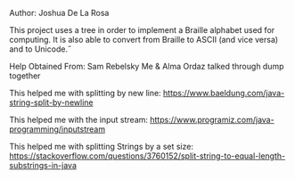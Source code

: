 Author: Joshua De La Rosa

This project uses a tree in order to implement a Braille alphabet used
for computing. It is also able to convert from Braille to ASCII (and vice
versa) and to Unicode.˝

Help Obtained From:
Sam Rebelsky 
Me & Alma Ordaz talked through dump together

This helped me with splitting by new line:
https://www.baeldung.com/java-string-split-by-newline

This helped me with the input stream:
https://www.programiz.com/java-programming/inputstream

This helped me with splitting Strings by a set size:
https://stackoverflow.com/questions/3760152/split-string-to-equal-length-substrings-in-java